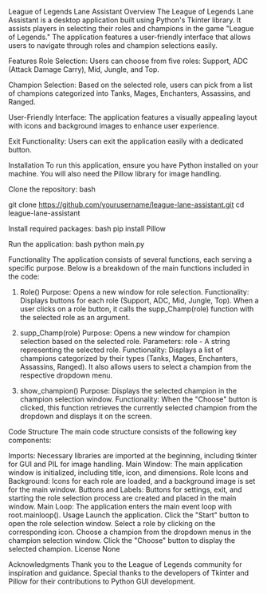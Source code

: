 
League of Legends Lane Assistant
Overview
The League of Legends Lane Assistant is a desktop application built using Python's Tkinter library. It assists players in selecting their roles and champions in the game "League of Legends." The application features a user-friendly interface that allows users to navigate through roles and champion selections easily.

Features
Role Selection: Users can choose from five roles: Support, ADC (Attack Damage Carry), Mid, Jungle, and Top.

Champion Selection: Based on the selected role, users can pick from a list of champions categorized into Tanks, Mages, Enchanters, Assassins, and Ranged.

User-Friendly Interface: The application features a visually appealing layout with icons and background images to enhance user experience.

Exit Functionality: Users can exit the application easily with a dedicated button.

Installation
To run this application, ensure you have Python installed on your machine. You will also need the Pillow library for image handling.

Clone the repository:
bash

git clone https://github.com/yourusername/league-lane-assistant.git
cd league-lane-assistant

Install required packages:
bash
pip install Pillow

Run the application:
bash
python main.py

Functionality
The application consists of several functions, each serving a specific purpose. Below is a breakdown of the main functions included in the code:

1. Role()
Purpose: Opens a new window for role selection.
Functionality: Displays buttons for each role (Support, ADC, Mid, Jungle, Top). When a user clicks on a role button, it calls the supp_Champ(role) function with the selected role as an argument.

2. supp_Champ(role)
Purpose: Opens a new window for champion selection based on the selected role.
Parameters: role - A string representing the selected role.
Functionality: Displays a list of champions categorized by their types (Tanks, Mages, Enchanters, Assassins, Ranged). It also allows users to select a champion from the respective dropdown menu.

3. show_champion()
Purpose: Displays the selected champion in the champion selection window.
Functionality: When the "Choose" button is clicked, this function retrieves the currently selected champion from the dropdown and displays it on the screen.

Code Structure
The main code structure consists of the following key components:

Imports: Necessary libraries are imported at the beginning, including tkinter for GUI and PIL for image handling.
Main Window: The main application window is initialized, including title, icon, and dimensions.
Role Icons and Background: Icons for each role are loaded, and a background image is set for the main window.
Buttons and Labels: Buttons for settings, exit, and starting the role selection process are created and placed in the main window.
Main Loop: The application enters the main event loop with root.mainloop().
Usage
Launch the application.
Click the "Start" button to open the role selection window.
Select a role by clicking on the corresponding icon.
Choose a champion from the dropdown menus in the champion selection window.
Click the "Choose" button to display the selected champion.
License
None

Acknowledgments
Thank you to the League of Legends community for inspiration and guidance.
Special thanks to the developers of Tkinter and Pillow for their contributions to Python GUI development.
